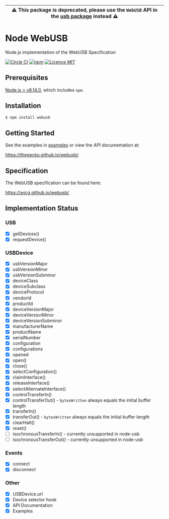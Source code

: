 | :warning: __This package is deprecated, please use the `WebUSB` API in the [usb package](https://github.com/node-usb/node-usb) instead__ :warning:|
| --- |

# Node WebUSB
Node.js implementation of the WebUSB Specification

[![Circle CI](https://circleci.com/gh/thegecko/webusb.svg?style=shield)](https://circleci.com/gh/thegecko/webusb/)
[![npm](https://img.shields.io/npm/dm/webusb.svg)](https://www.npmjs.com/package/webusb)
[![Licence MIT](https://img.shields.io/badge/licence-MIT-blue.svg)](http://opensource.org/licenses/MIT)

## Prerequisites

[Node.js > v8.14.0](https://nodejs.org), which includes `npm`.

## Installation

```bash
$ npm install webusb
```

## Getting Started

See the examples in [examples](https://github.com/thegecko/webusb/tree/master/examples/) or view the API documentation at:

https://thegecko.github.io/webusb/

## Specification

The WebUSB specification can be found here:

https://wicg.github.io/webusb/

## Implementation Status

### USB

- [x] getDevices()
- [x] requestDevice()

### USBDevice

- [x] usbVersionMajor
- [x] usbVersionMinor
- [x] usbVersionSubminor
- [x] deviceClass
- [x] deviceSubclass
- [x] deviceProtocol
- [x] vendorId
- [x] productId
- [x] deviceVersionMajor
- [x] deviceVersionMinor
- [x] deviceVersionSubminor
- [x] manufacturerName
- [x] productName
- [x] serialNumber
- [x] configuration
- [x] configurations
- [x] opened
- [x] open()
- [x] close()
- [x] selectConfiguration()
- [x] claimInterface()
- [x] releaseInterface()
- [x] selectAlternateInterface()
- [x] controlTransferIn()
- [x] controlTransferOut() - `bytesWritten` always equals the initial buffer length
- [x] transferIn()
- [x] transferOut() - `bytesWritten` always equals the initial buffer length
- [x] clearHalt()
- [x] reset()
- [ ] isochronousTransferIn() - currently unsupported in node-usb
- [ ] isochronousTransferOut() - currently unsupported in node-usb

### Events

- [x] connect
- [x] disconnect

### Other

- [x] USBDevice.url
- [x] Device selector hook
- [x] API Documentation
- [x] Examples
